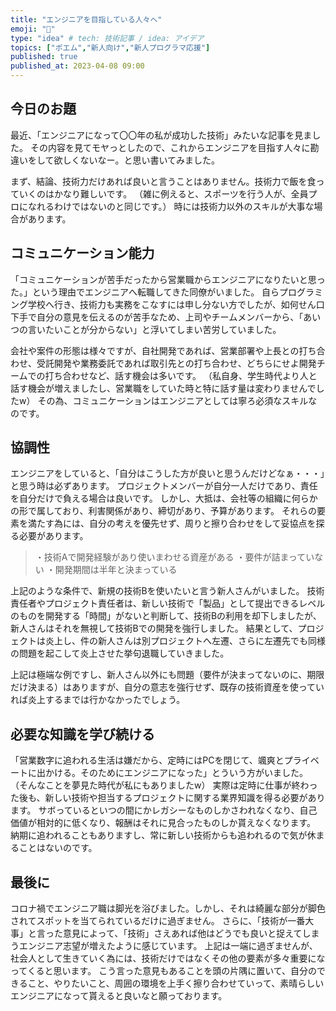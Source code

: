 ```yaml
---
title: "エンジニアを目指している人々へ"
emoji: "🦁"
type: "idea" # tech: 技術記事 / idea: アイデア
topics: ["ポエム","新人向け","新人プログラマ応援"]
published: true
published_at: 2023-04-08 09:00
---
```

## 今日のお題
最近、「エンジニアになって〇〇年の私が成功した技術」みたいな記事を見ました。
その内容を見てモヤっとしたので、これからエンジニアを目指す人々に勘違いをして欲しくないなー。と思い書いてみました。

まず、結論、技術力だけあれば良いと言うことはありません。技術力で飯を食っていくのはかなり難しいです。
（雑に例えると、スポーツを行う人が、全員プロになれるわけではないのと同じです。）
時には技術力以外のスキルが大事な場合があります。

## コミュニケーション能力
「コミュニケーションが苦手だったから営業職からエンジニアになりたいと思った。」という理由でエンジニアへ転職してきた同僚がいました。
自らプログラミング学校へ行き、技術力も実務をこなすには申し分ない方でしたが、如何せん口下手で自分の意見を伝えるのが苦手なため、上司やチームメンバーから、「あいつの言いたいことが分からない」と浮いてしまい苦労していました。

会社や案件の形態は様々ですが、自社開発であれば、営業部署や上長との打ち合わせ、受託開発や業務委託であれば取引先との打ち合わせ、どちらにせよ開発チームでの打ち合わせなど、話す機会は多いです。
（私自身、学生時代より人と話す機会が増えましたし、営業職をしていた時と特に話す量は変わりませんでしたw）
その為、コミュニケーションはエンジニアとしては寧ろ必須なスキルなのです。

## 協調性
エンジニアをしていると、「自分はこうした方が良いと思うんだけどなぁ・・・」と思う時は必ずあります。
プロジェクトメンバーが自分一人だけであり、責任を自分だけで負える場合は良いです。
しかし、大抵は、会社等の組織に何らかの形で属しており、利害関係があり、締切があり、予算があります。
それらの要素を満たす為には、自分の考えを優先せず、周りと擦り合わせをして妥協点を探る必要があります。

>・技術Aで開発経験があり使いまわせる資産がある
・要件が詰まっていない
・開発期間は半年と決まっている

上記のような条件で、新規の技術Bを使いたいと言う新人さんがいました。
技術責任者やプロジェクト責任者は、新しい技術で「製品」として提出できるレベルのものを開発する「時間」がないと判断して、技術Bの利用を却下しましたが、新人さんはそれを無視して技術Bでの開発を強行しました。
結果として、プロジェクトは炎上し、件の新人さんは別プロジェクトへ左遷、さらに左遷先でも同様の問題を起こして炎上させた挙句退職していきました。

上記は極端な例ですし、新人さん以外にも問題（要件が決まってないのに、期限だけ決まる）はありますが、自分の意志を強行せず、既存の技術資産を使っていれば炎上するまでは行かなかったでしょう。


## 必要な知識を学び続ける
「営業数字に追われる生活は嫌だから、定時にはPCを閉じて、颯爽とプライベートに出かける。そのためにエンジニアになった」とういう方がいました。
（そんなことを夢見た時代が私にもありましたw）
実際は定時に仕事が終わった後も、新しい技術や担当するプロジェクトに関する業界知識を得る必要があります。
サボっているといつの間にかレガシーなものしかさわれなくなり、自己価値が相対的に低くなり、報酬はそれに見合ったものしか貰えなくなります。
納期に追われることもありますし、常に新しい技術からも追われるので気が休まることはないのです。

## 最後に
コロナ禍でエンジニア職は脚光を浴びました。しかし、それは綺麗な部分が脚色されてスポットを当てられているだけに過ぎません。
さらに、「技術が一番大事」と言った意見によって、「技術」さえあれば他はどうでも良いと捉えてしまうエンジニア志望が増えたように感じています。
上記は一端に過ぎませんが、社会人として生きていく為には、技術だけではなくその他の要素が多々重要になってくると思います。
こう言った意見もあることを頭の片隅に置いて、自分のできること、やりたいこと、周囲の環境を上手く擦り合わせていって、素晴らしいエンジニアになって貰えると良いなと願っております。




